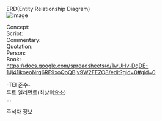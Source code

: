 ERD(Entity Relationship Diagram)<br/>
![image](https://github.com/user-attachments/assets/37fe4819-b3ae-47dc-b8e2-b08d58381617)

Concept:<br/>
Script:<br/>
Commentary:<br/>
Quotation:<br/>
Person:<br/>
Book:<br/>
https://docs.google.com/spreadsheets/d/1wUHv-DqDE-1Jj41ikoeoNrq6RF9xoQoQBjv9W2FEZO8/edit?gid=0#gid=0<br/>

-TEI 준수-<br/>
루트 엘리먼트(최상위요소) <br/>
<text>
  ...
</text>

주석자 정보 <br/>
<!--person_ID: 주희(PESN_1101), 정약용(PESN_1102), 오규 소라이(PESN_1103)-->
